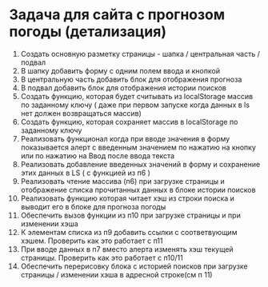 # Задача для сайта с прогнозом погоды (детализация)

 1. Создать основную разметку страницы - шапка / центральная часть / подвал
 2. В шапку добавить форму с одним полем ввода и кнопкой
 3. В центральную часть добавить блок для отображения прогноза
 4. В подвал добавить блок для отображения истории поисков
 5. Создать функцию, которая будет считывать из localStorage массив по заданному ключу ( даже при первом запуске когда данных в ls нет должен возвращаться массив)
 6. Создать функцию, которая сохраняет массив в localStorage по заданному ключу
 7. Реализовать функционал когда при вводе значения в форму показывается алерт с введенным значением по нажатию на кнопку или по нажатию на Ввод после ввода текста
 8. Реализовать добавление введенных значений в форму и сохранение этих данных в LS ( c функцией из п6 )
 9. Реализовать чтение массива (п6) при загрузке страницы и отображение списка прочитанных данных в блоке истории поисков
 10. Реализовать функцию которая читает хэш из строки поиска и выводит его в блоке для прогноза погоды
 11. Обеспечить вызов функции из п10 при загрузке страницы и при изменении хэша
 12. К элементам списка из п9 добавить ссылки с соответвующим хэшем. Проверить как это работает с п11
 13. При вводе данных в п7 вместо алерта изменять хэш текущей страницы. Проверить как это работает с п10/11
 14. Обеспечить перерисовку блока с историей поисков при загрузке страницы / изменении хэша в адресной строке(см п 11)